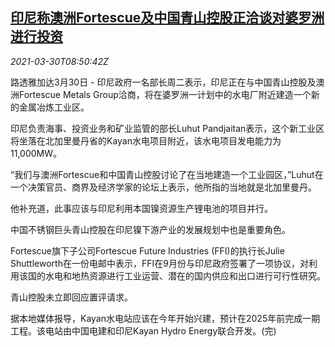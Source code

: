 <!--1617094862000-->
[印尼称澳洲Fortescue及中国青山控股正洽谈对婆罗洲进行投资](https://cn.reuters.com/article/indonesia-fortescue-china-tssgroup-0330-idCNKBS2BM0UQ)
------

<div><i>2021-03-30T08:50:42Z</i></div><p>路透雅加达3月30日 - 印尼政府一名部长周二表示，印尼正在与中国青山控股及澳洲Fortescue Metals Group洽商，将在婆罗洲一计划中的水电厂附近建造一个新的金属冶炼工业区。</p><p>印尼负责海事、投资业务和矿业监管的部长Luhut Pandjaitan表示，这个新工业区将坐落在北加里曼丹省的Kayan水电项目附近，该水电项目发电能力为11,000MW。</p><p>“我们与澳洲Fortescue和中国青山控股讨论了在当地建造一个工业园区，”Luhut在一个决策官员、商界及经济学家的论坛上表示，他所指的当地就是北加里曼丹。</p><p>他补充道，此事应该与印尼利用本国镍资源生产锂电池的项目并行。</p><p>中国不锈钢巨头青山控股在印尼镍下游产业的发展规划中也是重要角色。</p><p>Fortescue旗下子公司Fortescue Future Industries (FFI)的执行长Julie Shuttleworth在一份电邮中表示，FFI在9月份与印尼政府签署了一项协议，对利用该国的水电和地热资源进行工业运营、潜在的国内供应和出口进行可行性研究。</p><p>青山控股未立即回应置评请求。</p><p>据本地媒体报导，Kayan水电站应该在今年开始兴建，预计在2025年前完成一期工程。该电站由中国电建和印尼Kayan Hydro Energy联合开发。(完)</p>
